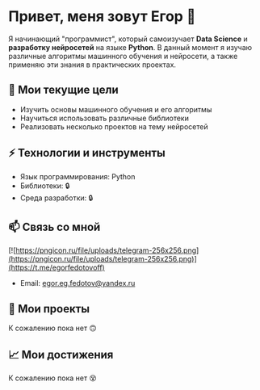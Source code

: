 # Привет, меня зовут Егор 👋

Я начинающий "программист", который самоизучает **Data Science** и **разработку нейросетей** на языке **Python**. В данный момент я изучаю различные алгоритмы машинного обучения и нейросети, а также применяю эти знания в практических проектах.

## 🌱 Мои текущие цели

- Изучить основы машинного обучения и его алгоритмы
- Научиться использовать различные библиотеки
- Реализовать несколько проектов на тему нейросетей

## ⚡ Технологии и инструменты

- Язык программирования: Python
- Библиотеки:  🔒
- Среда разработки:  🔒

## 📫 Связь со мной
[![https://pngicon.ru/file/uploads/telegram-256x256.png](https://pngicon.ru/file/uploads/telegram-256x256.png)](https://t.me/egorfedotovoff)
- Email: egor.eg.fedotov@yandex.ru

## 📝 Мои проекты

К сожалению пока нет 🙃

## 📈 Мои достижения

К сожалению пока нет 😵
